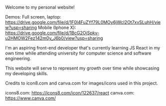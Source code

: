 Welcome to my personal website!

Demos:
Full screen, laptop: https://drive.google.com/file/d/1F0l4FuZYf79L0MOy6jWcI2Ot7xvSLuhH/view?usp=sharing
Mobile (Iphone X): https://drive.google.com/file/d/1BcG2OjSpkv-u2HMOW2Fez142m0y_J6b0/view?usp=sharing

I'm an aspiring front-end developer that's currently learning JS React in my own time while attending university for computer science and software engineering.

This website will serve to represent my growth over time while showcasing my developing skills.

Credits to icon8.com and canva.com for images/icons used in this project.

icons8.com: https://icons8.com/icon/122637/react
canva.com: https://www.canva.com/
